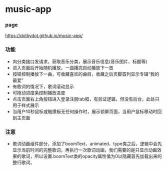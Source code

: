 # music-app

### page
https://dolbydot.github.io/music-app/

### 功能
- 向分类接口发请求，获取音乐分类，展示音乐信息(音乐图片、标题等)
- 进入页面后开始随机播放，一曲播完自动播放下一首
- 按钮控制播放下一曲，可收藏喜欢的曲目，收藏之后页脚首列显示专辑“我的最爱”
- 有歌词的情况下，歌词滚动显示
- 可拖动进度条控制播放进度
- 点击页面右上角按钮进入登录注册tab框，有验证逻辑，但没有后台，此处只用于样式展示
- 当用户10秒鼠标或触摸板无任何操作时，展示锁屏页面，当用户鼠标移动时回到主页面

### 注意
- 歌词动画组件部分，添加了boomText、animated、type类之后，逻辑中会先显示当前时间的完整歌词，再执行一次歌词动画，我们需要的是只显示动画效果的歌词，所以设置.boomText类的opacity属性值为0以隐藏首先加载出来的整行歌词。

